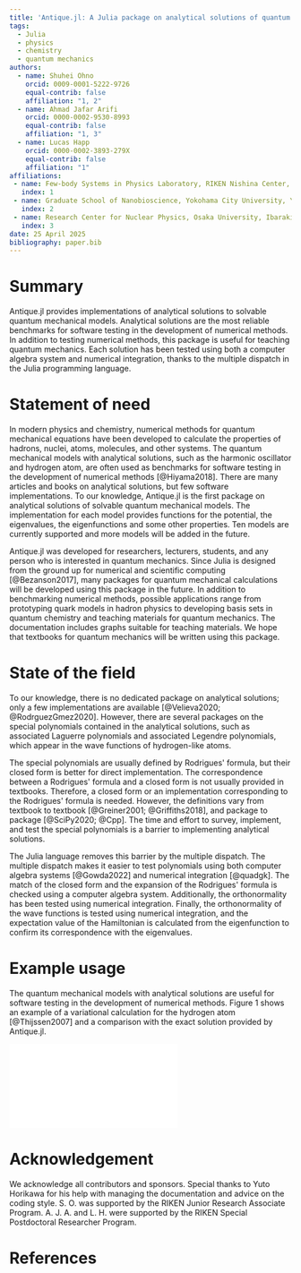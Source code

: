 ```yaml
---
title: 'Antique.jl: A Julia package on analytical solutions of quantum mechanical equations'
tags:
  - Julia
  - physics
  - chemistry
  - quantum mechanics
authors:
  - name: Shuhei Ohno
    orcid: 0009-0001-5222-9726
    equal-contrib: false
    affiliation: "1, 2"
  - name: Ahmad Jafar Arifi
    orcid: 0000-0002-9530-8993
    equal-contrib: false
    affiliation: "1, 3"
  - name: Lucas Happ
    orcid: 0000-0002-3893-279X
    equal-contrib: false
    affiliation: "1"
affiliations:
 - name: Few-body Systems in Physics Laboratory, RIKEN Nishina Center, Wako 351-0198, Japan
   index: 1
 - name: Graduate School of Nanobioscience, Yokohama City University, Yokohama 236-0027, Japan
   index: 2
 - name: Research Center for Nuclear Physics, Osaka University, Ibaraki 567-0047, Japan
   index: 3
date: 25 April 2025
bibliography: paper.bib
---
```


# Summary

Antique.jl provides implementations of analytical solutions to solvable quantum mechanical models. Analytical solutions are the most reliable benchmarks for software testing in the development of numerical methods. In addition to testing numerical methods, this package is useful for teaching quantum mechanics. Each solution has been tested using both a computer algebra system and numerical integration, thanks to the multiple dispatch in the Julia programming language.

# Statement of need

In modern physics and chemistry, numerical methods for quantum mechanical equations have been developed to calculate the properties of hadrons, nuclei, atoms, molecules, and other systems. The quantum mechanical models with analytical solutions, such as the harmonic oscillator and hydrogen atom, are often used as benchmarks for software testing in the development of numerical methods [@Hiyama2018]. There are many articles and books on analytical solutions, but few software implementations. To our knowledge, Antique.jl is the first package on analytical solutions of solvable quantum mechanical models. The implementation for each model provides functions for the potential, the eigenvalues, the eigenfunctions and some other properties. Ten models are currently supported and more models will be added in the future.

Antique.jl was developed for researchers, lecturers, students, and any person who is interested in quantum mechanics. Since Julia is designed from the ground up for numerical and scientific computing [@Bezanson2017], many packages for quantum mechanical calculations will be developed using this package in the future. In addition to benchmarking numerical methods, possible applications range from prototyping quark models in hadron physics to developing basis sets in quantum chemistry and teaching materials for quantum mechanics. The documentation includes graphs suitable for teaching materials. We hope that textbooks for quantum mechanics will be written using this package.

# State of the field

To our knowledge, there is no dedicated package on analytical solutions; only a few implementations are available [@Velieva2020; @RodrguezGmez2020]. However, there are several packages on the special polynomials contained in the analytical solutions, such as associated Laguerre polynomials and associated Legendre polynomials, which appear in the wave functions of hydrogen-like atoms.

The special polynomials are usually defined by Rodrigues' formula, but their closed form is better for direct implementation. The correspondence between a Rodrigues' formula and a closed form is not usually provided in textbooks. Therefore, a closed form or an implementation corresponding to the Rodrigues' formula is needed. However, the definitions vary from textbook to textbook [@Greiner2001; @Griffiths2018], and package to package [@SciPy2020; @Cpp]. The time and effort to survey, implement, and test the special polynomials is a barrier to implementing analytical solutions.

The Julia language removes this barrier by the multiple dispatch. The multiple dispatch makes it easier to test polynomials using both computer algebra systems [@Gowda2022] and numerical integration [@quadgk]. The match of the closed form and the expansion of the Rodrigues' formula is checked using a computer algebra system. Additionally, the orthonormality has been tested using numerical integration. Finally, the orthonormality of the wave functions is tested using numerical integration, and the expectation value of the Hamiltonian is calculated from the eigenfunction to confirm its correspondence with the eigenvalues.

# Example usage

The quantum mechanical models with analytical solutions are useful for software testing in the development of numerical methods. Figure 1 shows an example of a variational calculation for the hydrogen atom [@Thijssen2007] and a comparison with the exact solution provided by Antique.jl.

![\label{fig:usage}The radial density of four s-wave states of the hydrogen atom calculated by the Rayleigh-Ritz method, implemented in TwoBody.jl [@TwoBody]. We employed Gaussian basis functions $\phi_n(r) = \exp(-\nu_n r^2)$ whose exponents were determined by the geometric progression defined in the previous study [@Hiyama2018]. The numerical solution (solid blue line) is compared to the analytical solution (dashed black line) using Antique.jl. This figure is drawn using Mekie.jl [@Danisch2021].](./figure.pdf)

# Acknowledgement

We acknowledge all contributors and sponsors. Special thanks to Yuto Horikawa for his help with managing the documentation and advice on the coding style. S. O. was supported by the RIKEN Junior Research Associate Program. A. J. A. and L. H. were supported by the RIKEN Special Postdoctoral Researcher Program.

# References
